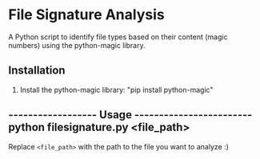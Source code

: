 # File Signature Analysis

A Python script to identify file types based on their content (magic numbers) using the python-magic library.

## Installation

1. Install the python-magic library: "pip install python-magic"

------------------ Usage ------------------------
python filesignature.py <file_path>
-------------------------------------------------

Replace `<file_path>` with the path to the file you want to analyze :) 
